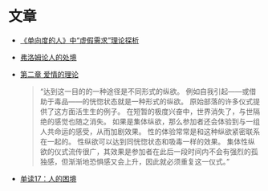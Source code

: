 # 文章

- [《单向度的人》中“虚假需求”理论探析](https://pdf.hanspub.org/acpp2024138_62382245.pdf)
- [弗洛姆论人的处境](http://www.personpsy.org/Info/Details/1684)
- [第二章 爱情的理论](https://www.marxists.org/chinese/fromm/1956/02.htm)

    > “达到这一目的的一种途径是不同形式的纵欲。
    例如自我引起——或借助于毒品——的恍惚状态就是一种形式的纵欲。
    原始部落的许多仪式提供了这方面活生生的例子。
    在短暂的极度兴奋中，世界消失了，与世隔绝的感觉也随之消失。
    如果是集体纵欲，那么参加者还会体验到与一组人共命运的感受，从而加剧效果。
    性的体验常常是和这种纵欲紧密联系在一起的。
    性纵欲可以达到同恍惚状态和吸毒一样的效果。
    集体性纵欲的仪式流传很广，其效果是参加者在此后一段时间内不会有强烈的孤独感，但渐渐地恐惧感又会上升，因此就必须重复这一仪式。”

- [单读17：人的困境](https://weread.qq.com/web/bookDetail/e303224071bfd314e305e77)

